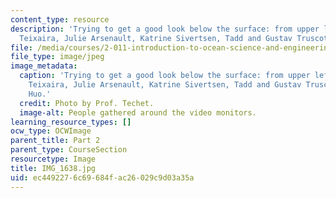 ```yaml
---
content_type: resource
description: 'Trying to get a good look below the surface: from upper left, Anthony
  Teixaira, Julie Arsenault, Katrine Sivertsen, Tadd and Gustav Truscott, Edward Huo.'
file: /media/courses/2-011-introduction-to-ocean-science-and-engineering-spring-2006/ec4492276c69684fac26029c9d03a35a_IMG_1638.jpg
file_type: image/jpeg
image_metadata:
  caption: 'Trying to get a good look below the surface: from upper left, Anthony
    Teixaira, Julie Arsenault, Katrine Sivertsen, Tadd and Gustav Truscott, Edward
    Huo.'
  credit: Photo by Prof. Techet.
  image-alt: People gathered around the video monitors.
learning_resource_types: []
ocw_type: OCWImage
parent_title: Part 2
parent_type: CourseSection
resourcetype: Image
title: IMG_1638.jpg
uid: ec449227-6c69-684f-ac26-029c9d03a35a
---
```

